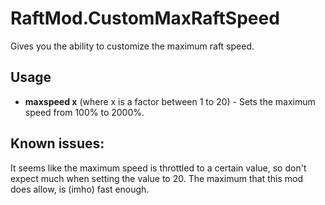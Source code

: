 # RaftMod.CustomMaxRaftSpeed

Gives you the ability to customize the maximum raft speed.

## Usage

- **maxspeed x** (where x is a factor between 1 to 20) - Sets the maximum speed from 100% to 2000%.

## Known issues:

It seems like the maximum speed is throttled to a certain value, so don't expect much when setting the value to 20. The maximum that this mod does allow, is (imho) fast enough.
